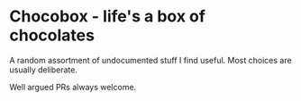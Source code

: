 # Chocobox - life's a box of chocolates

A random assortment of undocumented stuff I find useful. Most choices are usually deliberate.

Well argued PRs always welcome.
